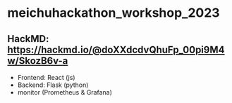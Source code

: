 # meichuhackathon_workshop_2023
HackMD: https://hackmd.io/@doXXdcdvQhuFp_00pi9M4w/SkozB6v-a
---

- Frontend: React (js)
- Backend: Flask (python)
- monitor (Prometheus & Grafana)


